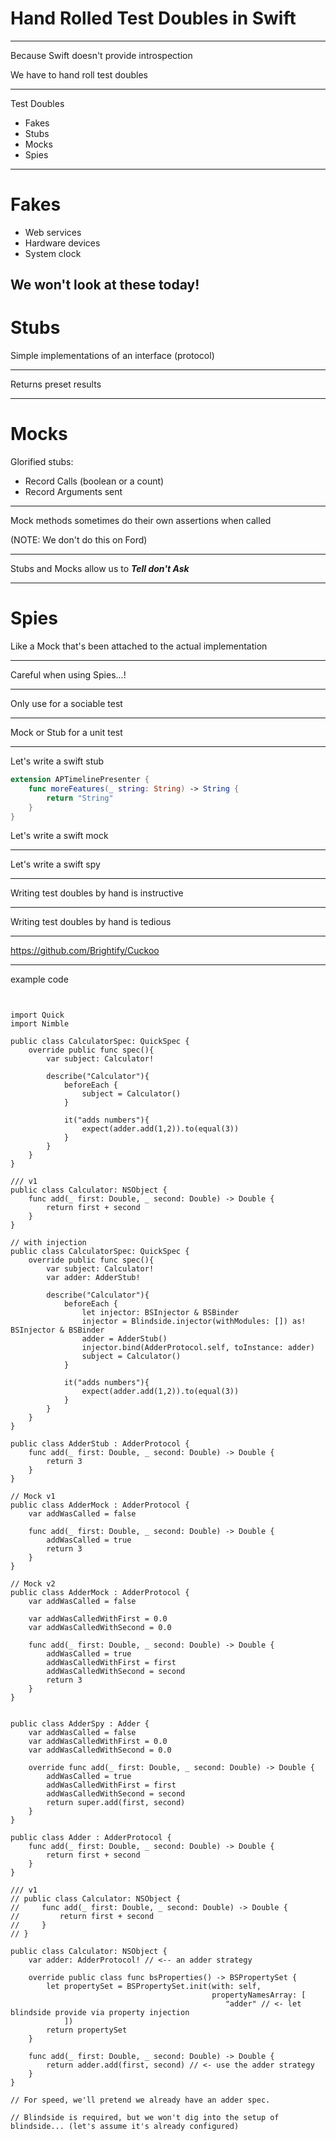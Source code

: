 # Hand Rolled Test Doubles in Swift

---

Because Swift doesn't provide introspection

We have to hand roll test doubles

---

Test Doubles

- Fakes
- Stubs
- Mocks
- Spies

---

# Fakes 

- Web services
- Hardware devices
- System clock 

We won't look at these today!
---

# Stubs

Simple implementations of an interface (protocol)

---

Returns preset results

---

# Mocks

Glorified stubs:

- Record Calls (boolean or a count)
- Record Arguments sent

---

Mock methods sometimes do their own assertions when called

(NOTE: We don't do this on Ford)

---

Stubs and Mocks allow us to _**Tell don't Ask**_

---

# Spies

Like a Mock that's been attached to the actual implementation

---

Careful when using Spies...!

---

Only use for a sociable test

---

Mock or Stub for a unit test

---

Let's write a swift stub

```swift
extension APTimelinePresenter {
    func moreFeatures(_ string: String) -> String {
        return "String"
    }
}
```

Let's write a swift mock

--- 

Let's write a swift spy

---

Writing test doubles by hand is instructive

--- 

Writing test doubles by hand is tedious

---

https://github.com/Brightify/Cuckoo

--- 

example code

```


import Quick
import Nimble

public class CalculatorSpec: QuickSpec {
    override public func spec(){
        var subject: Calculator!

        describe("Calculator"){
            beforeEach {
                subject = Calculator()
            }

            it("adds numbers"){
                expect(adder.add(1,2)).to(equal(3))
            }
        }
    }
}

/// v1
public class Calculator: NSObject {
    func add(_ first: Double, _ second: Double) -> Double {
        return first + second
    }
}

// with injection
public class CalculatorSpec: QuickSpec {
    override public func spec(){
        var subject: Calculator!
        var adder: AdderStub!

        describe("Calculator"){
            beforeEach {
                let injector: BSInjector & BSBinder
                injector = Blindside.injector(withModules: []) as! BSInjector & BSBinder
                adder = AdderStub()
                injector.bind(AdderProtocol.self, toInstance: adder)
                subject = Calculator()
            }

            it("adds numbers"){
                expect(adder.add(1,2)).to(equal(3))
            }
        }
    }
}

public class AdderStub : AdderProtocol {
    func add(_ first: Double, _ second: Double) -> Double {
        return 3
    }
}

// Mock v1
public class AdderMock : AdderProtocol {
    var addWasCalled = false

    func add(_ first: Double, _ second: Double) -> Double {
        addWasCalled = true
        return 3
    }
}

// Mock v2
public class AdderMock : AdderProtocol {
    var addWasCalled = false

    var addWasCalledWithFirst = 0.0
    var addWasCalledWithSecond = 0.0

    func add(_ first: Double, _ second: Double) -> Double {
        addWasCalled = true
        addWasCalledWithFirst = first
        addWasCalledWithSecond = second
        return 3
    }
}


public class AdderSpy : Adder {
    var addWasCalled = false
    var addWasCalledWithFirst = 0.0
    var addWasCalledWithSecond = 0.0

    override func add(_ first: Double, _ second: Double) -> Double {
        addWasCalled = true
        addWasCalledWithFirst = first
        addWasCalledWithSecond = second
        return super.add(first, second)
    }
}

public class Adder : AdderProtocol {
    func add(_ first: Double, _ second: Double) -> Double {
        return first + second
    }
}

/// v1
// public class Calculator: NSObject {
//     func add(_ first: Double, _ second: Double) -> Double {
//         return first + second
//     }
// }

public class Calculator: NSObject {
    var adder: AdderProtocol! // <-- an adder strategy

    override public class func bsProperties() -> BSPropertySet {
        let propertySet = BSPropertySet.init(with: self,
                                             propertyNamesArray: [
                                                "adder" // <- let blindside provide via property injection
            ])
        return propertySet
    }

    func add(_ first: Double, _ second: Double) -> Double {
        return adder.add(first, second) // <- use the adder strategy
    }
}

// For speed, we'll pretend we already have an adder spec.

// Blindside is required, but we won't dig into the setup of blindside... (let's assume it's already configured)

```
